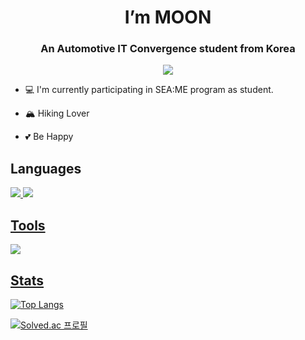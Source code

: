 <div align=center>
<h1>I’m MOON </h1>
<h3>An Automotive IT Convergence student from Korea</h3>
<img src="https://img.shields.io/badge/newsm5403@kookmin.ac.kr-EA4335?style=for-the-badge&log=appveyor&logo=gmail&logoColor=white"/>
</div>

- 💻  I'm currently participating in SEA:ME program as student.

- 🏔️  Hiking Lover

- 💕  Be Happy


## Languages

<a href="버튼을 눌렀을 때 이동할 링크" target="_blank"><img src="https://img.shields.io/badge/python-3776AB?style=for-the-badge&log=appveyor&logo=python&logoColor=white"/>
<a href="버튼을 눌렀을 때 이동할 링크" target="_blank"><img src="https://img.shields.io/badge/Delphi-EE1F35?style=for-the-badge&log=appveyor&logo=delphi&logoColor=white"/>

## Tools

<a href="버튼을 눌렀을 때 이동할 링크" target="_blank"><img src="https://img.shields.io/badge/pytorch-EE4C2C?style=for-the-badge&log=appveyor&logo=pytorch&logoColor=white"/>

## Stats
[![Top Langs](https://github-readme-stats.vercel.app/api/top-langs/?username=MoonGyu-Jeong&theme=dracula)](https://github.com/anuraghazra/github-readme-stats)

[![Solved.ac 프로필](http://mazassumnida.wtf/api/generate_badge?boj=tn1314)](https://solved.ac/tn1314)
